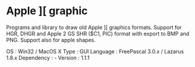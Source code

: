 # Apple ][ graphic

Programs and library to draw old Apple ][ graphics formats.
Support for HGR, DHGR and Apple 2 GS SHR ($C1, PIC) format with export to BMP and PNG.
Support also for apple shapes.

OS         : Win32 / MacOS X
Type       : GUI
Language   : FreePascal 3.0.x / Lazarus 1.8.x
Dependency : -
Version    : 1.1.1